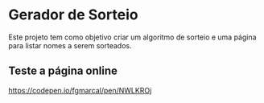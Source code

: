 # Gerador de Sorteio

Este projeto tem como objetivo criar um algoritmo de sorteio e uma página para listar nomes a serem sorteados.

## Teste a página online

https://codepen.io/fgmarcal/pen/NWLKROj
